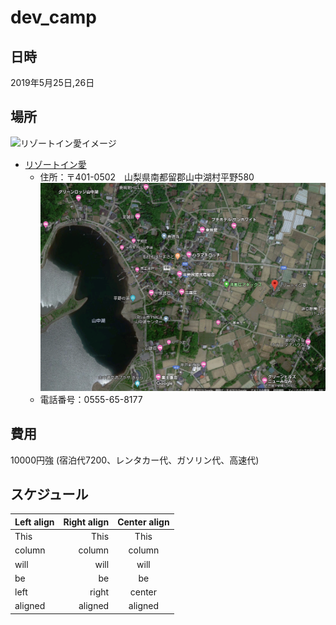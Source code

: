# dev_camp

## 日時
2019年5月25日,26日

## 場所
![リゾートイン愛イメージ](http://sports-mura.com/images_sisetsu/91_1.jpg)
- [リゾートイン愛](http://resort-inn-ai.jp/)
  - 住所：〒401-0502　山梨県南都留郡山中湖村平野580
    ![リゾートイン愛場所イメージ](./resort_in_ai_map.png)
  - 電話番号：0555-65-8177



## 費用
10000円強
(宿泊代7200、レンタカー代、ガソリン代、高速代)

## スケジュール
| Left align | Right align | Center align |
| :--------- | ----------: | :----------: |
| This       |        This |     This     |
| column     |      column |    column    |
| will       |        will |     will     |
| be         |          be |      be      |
| left       |       right |    center    |
| aligned    |     aligned |   aligned    |

